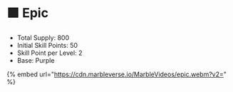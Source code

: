 # 🟪 Epic



* Total Supply: 800
* Initial Skill Points: 50
* Skill Point per Level: 2
* Base: Purple

{% embed url="https://cdn.marbleverse.io/MarbleVideos/epic.webm?v2=" %}

